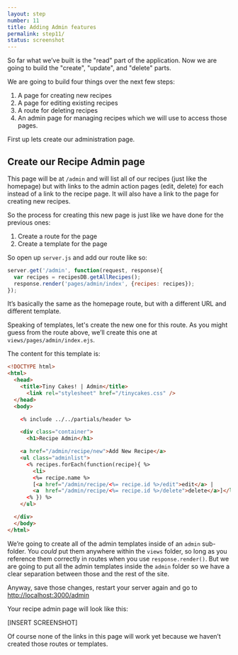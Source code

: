 ```yaml
---
layout: step
number: 11
title: Adding Admin features
permalink: step11/
status: screenshot
---
```


So far what we’ve built is the "read" part of the application.  Now we are going to build the "create", "update", and "delete" parts.

We are going to build four things over the next few steps:

1. A page for creating new recipes
2. A page for editing existing recipes
3. A route for deleting recipes
4. An admin page for managing recipes which we will use to access those pages.

First up lets create our administration page.

## Create our Recipe Admin page

This page will be at `/admin` and will list all of our recipes (just like the homepage) but with links to the admin action pages (edit, delete) for each instead of a link to the recipe page.  It will also have a link to the page for creating new recipes.

So the process for creating this new page is just like we have done for the previous ones:

1. Create a route for the page
2. Create a template for the page

So open up `server.js` and add our route like so:

```javascript
server.get('/admin', function(request, response){
  var recipes = recipesDB.getAllRecipes();
  response.render('pages/admin/index', {recipes: recipes});
});
```

It’s basically the same as the homepage route, but with a different URL and different template.

Speaking of templates, let's create the new one for this route.  As you might guess from the route above, we’ll create this one at `views/pages/admin/index.ejs`. 

The content for this template is:

```html
<!DOCTYPE html>
<html>
  <head>
    <title>Tiny Cakes! | Admin</title>
      <link rel="stylesheet" href="/tinycakes.css" />
  </head>
  <body>

    <% include ../../partials/header %>

    <div class="container">
      <h1>Recipe Admin</h1>

    <a href="/admin/recipe/new">Add New Recipe</a>
    <ul class="adminlist">
      <% recipes.forEach(function(recipe){ %>
        <li>
        <%= recipe.name %>
        [<a href="/admin/recipe/<%= recipe.id %>/edit">edit</a> |
        <a  href="/admin/recipe/<%= recipe.id %>/delete">delete</a>]</li>
      <% }) %>
    </ul>

  </div>
  </body>
</html>
```

We’re going to create all of the admin templates inside of an `admin` sub-folder.  You *could* put them anywhere within the `views` folder, so long as you reference them correctly in routes when you use `response.render()`. But we are going to put all the admin templates inside the `admin` folder so we have a clear separation between those and the rest of the site.

Anyway, save those changes, restart your server again and go to <http://localhost:3000/admin>

 Your recipe admin page will look like this:

[INSERT SCREENSHOT]

Of course none of the links in this page will work yet because we haven’t created those routes or templates.  
